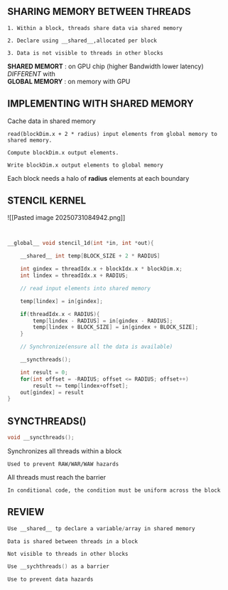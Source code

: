 
## SHARING MEMORY BETWEEN THREADS


	1. Within a block, threads share data via shared memory

	2. Declare using __shared__,allocated per block

	3. Data is not visible to threads in other blocks


  **SHARED MEMORT**  :  on GPU chip  (higher Bandwidth lower latency)
  *DIFFERENT* with      
  **GLOBAL MEMORY**   :  on memory with GPU


## IMPLEMENTING WITH SHARED MEMORY

Cache data in shared memory

	read(blockDim.x + 2 * radius) input elements from global memory to shared memory.

	Compute blockDim.x output elements.

	Write blockDim.x output elements to global memory


Each block needs a halo of **radius** elements at each boundary

## STENCIL KERNEL

![[Pasted image 20250731084942.png]]
```cpp


__global__ void stencil_1d(int *in, int *out){

	__shared__ int temp[BLOCK_SIZE + 2 * RADIUS]

	int gindex = threadIdx.x + blockIdx.x * blockDim.x;
	int lindex = threadIdx.x + RADIUS;

	// read input elements into shared memory

	temp[lindex] = in[gindex];

	if(threadIdx.x < RADIUS){
		temp[lindex - RADIUS] = in[gindex - RADIUS];
		temp[lindex + BLOCK_SIZE] = in[gindex + BLOCK_SIZE];
	}

	// Synchronize(ensure all the data is available)

	__syncthreads();

	int result = 0;
	for(int offset = -RADIUS; offset <= RADIUS; offset++)
		result += temp[lindex+offset];
	out[gindex] = result
}

```



## SYNCTHREADS()

```cpp
void __syncthreads();
```

Synchronizes all threads within a block

	Used to prevent RAW/WAR/WAW hazards

All threads must reach the barrier

	In conditional code, the condition must be uniform across the block

## REVIEW


```cpp
Use __shared__ tp declare a variable/array in shared memory
```

	Data is shared between threads in a block

	Not visible to threads in other blocks

```cpp
Use __sychthreads() as a barrier
```

	Use to prevent data hazards
    